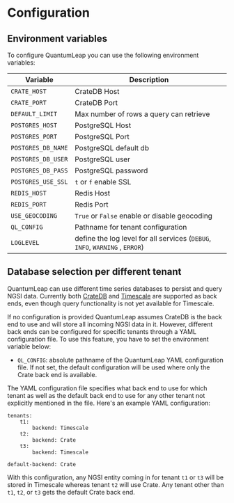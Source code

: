 # Configuration

## Environment variables

To configure QuantumLeap you can use the following environment variables:

| Variable           | Description             | 
| -------------------|-------------------------|
| `CRATE_HOST`       | CrateDB Host            |
| `CRATE_PORT`       | CrateDB Port            |
| `DEFAULT_LIMIT`    | Max number of rows a query can retrieve |
| `POSTGRES_HOST`    | PostgreSQL Host         |
| `POSTGRES_PORT`    | PostgreSQL Port         |
| `POSTGRES_DB_NAME` | PostgreSQL default db   |
| `POSTGRES_DB_USER` | PostgreSQL user         |
| `POSTGRES_DB_PASS` | PostgreSQL password     |
| `POSTGRES_USE_SSL` | `t` or `f` enable SSL   |
| `REDIS_HOST`       | Redis Host              |
| `REDIS_PORT`       | Redis Port              |
| `USE_GEOCODING`    | `True` or `False` enable or disable geocoding |
| `QL_CONFIG`        | Pathname for tenant  configuration  |
| `LOGLEVEL`         | define the log level for all services (`DEBUG`, `INFO`, `WARNING` , `ERROR`)      |

## Database selection per different tenant

QuantumLeap can use different time series databases to persist and
query NGSI data. Currently both [CrateDB][crate] and [Timescale][timescale]
are supported as back ends, even though query functionality is
not yet available for Timescale.

If no configuration is provided QuantumLeap assumes CrateDB is
the back end to use and will store all incoming NGSI data in it.
However, different back ends can be configured for specific tenants
through a YAML configuration file. To use this feature, you have
to set the environment variable below:

* `QL_CONFIG`: absolute pathname of the QuantumLeap YAML configuration
  file. If not set, the default configuration will be used where only
  the Crate back end is available.

The YAML configuration file specifies what back end to use for which
tenant as well as the default back end to use for any other tenant
not explicitly mentioned in the file. Here's an example YAML
configuration:

    tenants:
        t1:
            backend: Timescale
        t2:
            backend: Crate
        t3:
            backend: Timescale

    default-backend: Crate

With this configuration, any NGSI entity coming in for tenant `t1`
or `t3` will be stored in Timescale whereas tenant `t2` will use
Crate. Any tenant other than `t1`, `t2`, or `t3` gets the default
Crate back end.




[crate]: ./crate.md
    "QuantumLeap Crate"
[timescale]: ./timescale.md
    "QuantumLeap Timescale"
